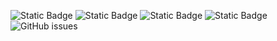 ![Static Badge](https://img.shields.io/badge/blacklists-60-000000) ![Static Badge](https://img.shields.io/badge/blacklisted-2608146-cc0000) ![Static Badge](https://img.shields.io/badge/whitelisted-2244-00CC00) ![Static Badge](https://img.shields.io/badge/streaming_blacklist-28107-000000) ![GitHub issues](https://img.shields.io/github/issues/fabriziosalmi/blacklists)
